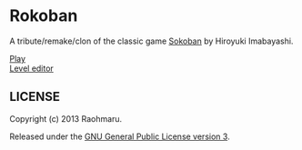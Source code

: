 Rokoban
=======

A tribute/remake/clon of the classic game [Sokoban](http://en.wikipedia.org/wiki/Sokoban) by Hiroyuki Imabayashi.

[Play](http://raohmaru.com/lab/game/rokoban/)  
[Level editor](http://raohmaru.com/lab/game/rokoban/map_editor.html)


LICENSE
-------

Copyright (c) 2013 Raohmaru.

Released under the [GNU General Public License version 3](http://www.gnu.org/copyleft/gpl.html).